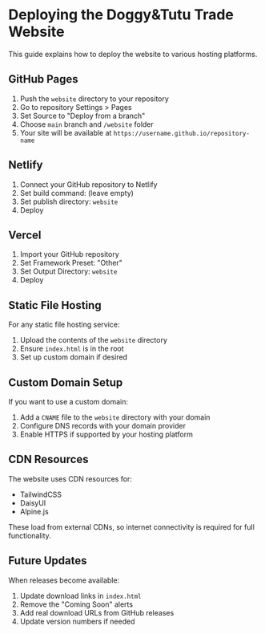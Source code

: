 # Deploying the Doggy&Tutu Trade Website

This guide explains how to deploy the website to various hosting platforms.

## GitHub Pages

1. Push the `website` directory to your repository
2. Go to repository Settings > Pages
3. Set Source to "Deploy from a branch" 
4. Choose `main` branch and `/website` folder
5. Your site will be available at `https://username.github.io/repository-name`

## Netlify

1. Connect your GitHub repository to Netlify
2. Set build command: (leave empty)
3. Set publish directory: `website`
4. Deploy

## Vercel

1. Import your GitHub repository
2. Set Framework Preset: "Other"
3. Set Output Directory: `website`
4. Deploy

## Static File Hosting

For any static file hosting service:
1. Upload the contents of the `website` directory
2. Ensure `index.html` is in the root
3. Set up custom domain if desired

## Custom Domain Setup

If you want to use a custom domain:
1. Add a `CNAME` file to the `website` directory with your domain
2. Configure DNS records with your domain provider
3. Enable HTTPS if supported by your hosting platform

## CDN Resources

The website uses CDN resources for:
- TailwindCSS
- DaisyUI  
- Alpine.js

These load from external CDNs, so internet connectivity is required for full functionality.

## Future Updates

When releases become available:
1. Update download links in `index.html`
2. Remove the "Coming Soon" alerts
3. Add real download URLs from GitHub releases
4. Update version numbers if needed